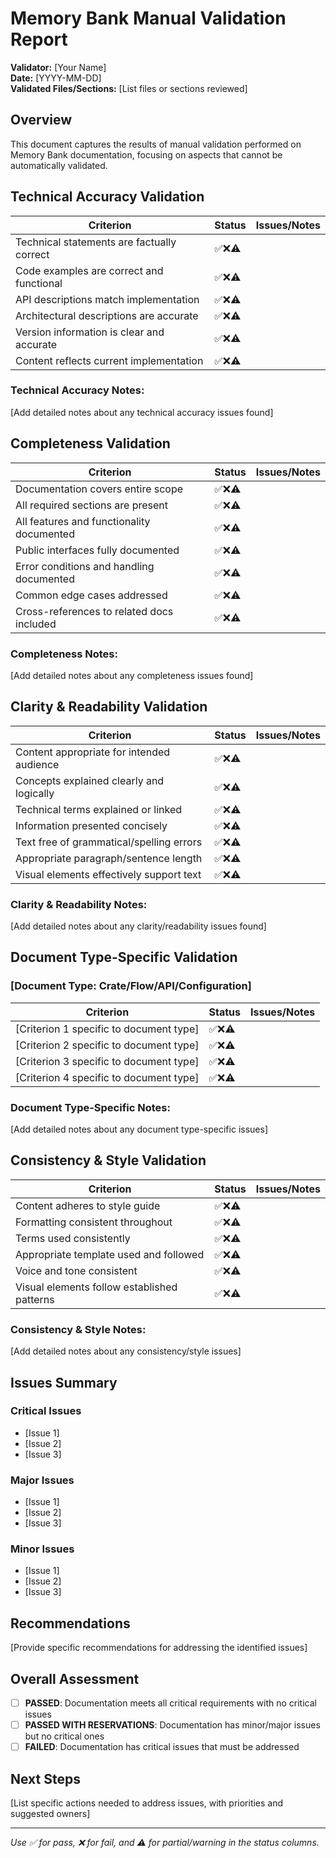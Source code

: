 # Memory Bank Manual Validation Report

**Validator:** [Your Name]  
**Date:** [YYYY-MM-DD]  
**Validated Files/Sections:** [List files or sections reviewed]

## Overview

This document captures the results of manual validation performed on Memory Bank documentation, focusing on aspects that cannot be automatically validated.

## Technical Accuracy Validation

| Criterion | Status | Issues/Notes |
|-----------|--------|--------------|
| Technical statements are factually correct | ✅❌⚠️ | |
| Code examples are correct and functional | ✅❌⚠️ | |
| API descriptions match implementation | ✅❌⚠️ | |
| Architectural descriptions are accurate | ✅❌⚠️ | |
| Version information is clear and accurate | ✅❌⚠️ | |
| Content reflects current implementation | ✅❌⚠️ | |

### Technical Accuracy Notes:
[Add detailed notes about any technical accuracy issues found]

## Completeness Validation

| Criterion | Status | Issues/Notes |
|-----------|--------|--------------|
| Documentation covers entire scope | ✅❌⚠️ | |
| All required sections are present | ✅❌⚠️ | |
| All features and functionality documented | ✅❌⚠️ | |
| Public interfaces fully documented | ✅❌⚠️ | |
| Error conditions and handling documented | ✅❌⚠️ | |
| Common edge cases addressed | ✅❌⚠️ | |
| Cross-references to related docs included | ✅❌⚠️ | |

### Completeness Notes:
[Add detailed notes about any completeness issues found]

## Clarity & Readability Validation

| Criterion | Status | Issues/Notes |
|-----------|--------|--------------|
| Content appropriate for intended audience | ✅❌⚠️ | |
| Concepts explained clearly and logically | ✅❌⚠️ | |
| Technical terms explained or linked | ✅❌⚠️ | |
| Information presented concisely | ✅❌⚠️ | |
| Text free of grammatical/spelling errors | ✅❌⚠️ | |
| Appropriate paragraph/sentence length | ✅❌⚠️ | |
| Visual elements effectively support text | ✅❌⚠️ | |

### Clarity & Readability Notes:
[Add detailed notes about any clarity/readability issues found]

## Document Type-Specific Validation

### [Document Type: Crate/Flow/API/Configuration]

| Criterion | Status | Issues/Notes |
|-----------|--------|--------------|
| [Criterion 1 specific to document type] | ✅❌⚠️ | |
| [Criterion 2 specific to document type] | ✅❌⚠️ | |
| [Criterion 3 specific to document type] | ✅❌⚠️ | |
| [Criterion 4 specific to document type] | ✅❌⚠️ | |

### Document Type-Specific Notes:
[Add detailed notes about any document type-specific issues]

## Consistency & Style Validation

| Criterion | Status | Issues/Notes |
|-----------|--------|--------------|
| Content adheres to style guide | ✅❌⚠️ | |
| Formatting consistent throughout | ✅❌⚠️ | |
| Terms used consistently | ✅❌⚠️ | |
| Appropriate template used and followed | ✅❌⚠️ | |
| Voice and tone consistent | ✅❌⚠️ | |
| Visual elements follow established patterns | ✅❌⚠️ | |

### Consistency & Style Notes:
[Add detailed notes about any consistency/style issues]

## Issues Summary

### Critical Issues

- [Issue 1]
- [Issue 2]
- [Issue 3]

### Major Issues

- [Issue 1]
- [Issue 2]
- [Issue 3]

### Minor Issues

- [Issue 1]
- [Issue 2]
- [Issue 3]

## Recommendations

[Provide specific recommendations for addressing the identified issues]

## Overall Assessment

- [ ] **PASSED**: Documentation meets all critical requirements with no critical issues
- [ ] **PASSED WITH RESERVATIONS**: Documentation has minor/major issues but no critical ones
- [ ] **FAILED**: Documentation has critical issues that must be addressed

## Next Steps

[List specific actions needed to address issues, with priorities and suggested owners]

---

*Use ✅ for pass, ❌ for fail, and ⚠️ for partial/warning in the status columns.*
